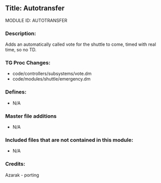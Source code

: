 ## Title: Autotransfer

MODULE ID: AUTOTRANSFER

### Description:

Adds an automatically called vote for the shuttle to come, timed with real time, so no TD.

### TG Proc Changes:

- code/controllers/subsystems/vote.dm
- code/modules/shuttle/emergency.dm

### Defines:

- N/A

### Master file additions

- N/A

### Included files that are not contained in this module:

- N/A

### Credits:

Azarak - porting
